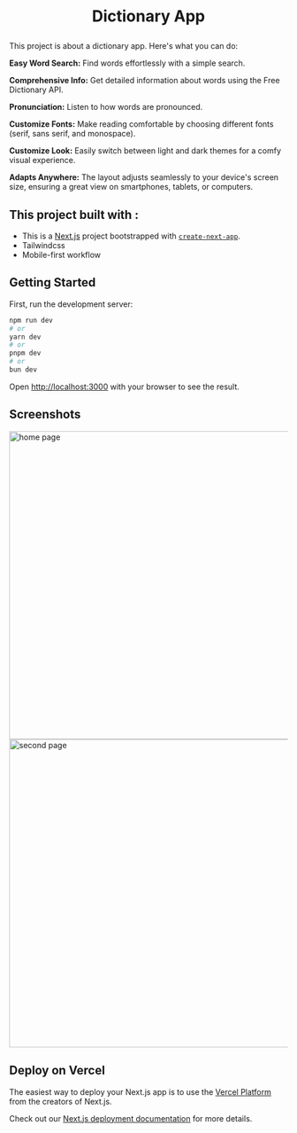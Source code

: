 # <p align="center">Dictionary App</p>

  This project is about a dictionary app. Here's what you can do:

  **Easy Word Search:** Find words effortlessly with a simple search.
  
  **Comprehensive Info:** Get detailed information about words using the Free Dictionary API.
  
  **Pronunciation:** Listen to how words are pronounced.
  
  **Customize Fonts:** Make reading comfortable by choosing different fonts (serif, sans serif, and monospace).
  
  **Customize Look:** Easily switch between light and dark themes for a comfy visual experience.
  
  **Adapts Anywhere:** The layout adjusts seamlessly to your device's screen size, ensuring a great view on smartphones, tablets, or computers.

## This project built with : 

- This is a [Next.js](https://nextjs.org/) project bootstrapped with [`create-next-app`](https://github.com/vercel/next.js/tree/canary/packages/create-next-app).
- Tailwindcss
- Mobile-first workflow

## Getting Started

First, run the development server:

```bash
npm run dev
# or
yarn dev
# or
pnpm dev
# or
bun dev
```

Open [http://localhost:3000](http://localhost:3000) with your browser to see the result.

## Screenshots
<img width="556" alt="home page" src="https://github.com/HananeEL-2023/dictionary/assets/57252797/b4b9c58d-cabe-4e2b-b6f7-67f8e5332017">
<img width="556" alt="second page" src="https://github.com/HananeEL-2023/dictionary/assets/57252797/7576214a-2bc7-4f07-a5f9-ae650a032439">

## Deploy on Vercel

The easiest way to deploy your Next.js app is to use the [Vercel Platform](https://vercel.com/new?utm_medium=default-template&filter=next.js&utm_source=create-next-app&utm_campaign=create-next-app-readme) from the creators of Next.js.

Check out our [Next.js deployment documentation](https://nextjs.org/docs/deployment) for more details.
